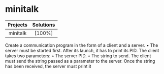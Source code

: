 # minitalk

| Projects      | Solutions  |
| :--------------:| :----------:|
| minitalk| [100%]|

Create a communication program in the form of a client and a server.
• The server must be started first. After its launch, it has to print its PID.
The client takes two parameters:
◦ The server PID.
◦ The string to send.
The client must send the string passed as a parameter to the server.
Once the string has been received, the server must print it
